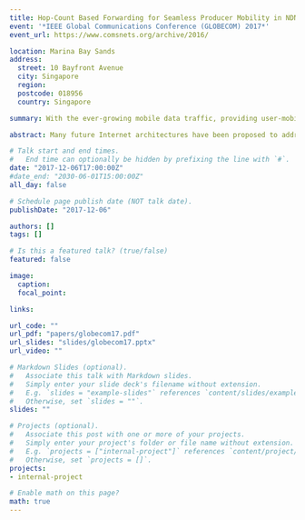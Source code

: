 ```yaml
---
title: Hop-Count Based Forwarding for Seamless Producer Mobility in NDN
event: '*IEEE Global Communications Conference (GLOBECOM) 2017*'
event_url: https://www.comsnets.org/archive/2016/

location: Marina Bay Sands
address:
  street: 10 Bayfront Avenue
  city: Singapore
  region: 
  postcode: 018956
  country: Singapore

summary: With the ever-growing mobile data traffic, providing user-mobility has become a necessity. While consumer mobility is implicitly handled in NDN, producer mobility is still of one the main challenges. In this paper we propose a hop-count based forwarding strategy to support seamless producer mobility. The key idea of this strategy is- the router makes a decision based on the number of hops traveled by the interest whether to forward the interest using Forwarding Information Base (FIB) entries or broadcast it. The intuition behind this strategy being two-fold- spatial locality of producer and data packets follow the reverse path of interests in NDN.

abstract: Many future Internet architectures have been proposed to address issues like increasing traffic, mobility, efficient content dissemination and Named Data Networks (NDN) is emerging as one of the fundamental designs. With the ever-growing mobile data traffic, providing user-mobility has become a necessity. While consumer mobility is implicitly handled in NDN, producer mobility is still of one the main challenges. In this paper we propose a hop-count based forwarding strategy to support seamless producer mobility. The key idea of this strategy is- the router makes a decision based on the number of hops traveled by the interest whether to forward the interest using Forwarding Information Base (FIB) entries or broadcast it. The intuition behind this strategy being two-fold- spatial locality of producer and data packets follow the reverse path of interests in NDN. Using simulations, we evaluate the performance of our proposed approach and compare it with Neighbor Aware Interest Forwarding. We demonstrate that our proposed strategy achieves better throughput in terms of number of interests served while reducing the overall traffic generated.

# Talk start and end times.
#   End time can optionally be hidden by prefixing the line with `#`.
date: "2017-12-06T17:00:00Z"
#date_end: "2030-06-01T15:00:00Z"
all_day: false

# Schedule page publish date (NOT talk date).
publishDate: "2017-12-06"

authors: []
tags: []

# Is this a featured talk? (true/false)
featured: false

image:
  caption: 
  focal_point: 

links:

url_code: ""
url_pdf: "papers/globecom17.pdf"
url_slides: "slides/globecom17.pptx"
url_video: ""

# Markdown Slides (optional).
#   Associate this talk with Markdown slides.
#   Simply enter your slide deck's filename without extension.
#   E.g. `slides = "example-slides"` references `content/slides/example-slides.md`.
#   Otherwise, set `slides = ""`.
slides: ""

# Projects (optional).
#   Associate this post with one or more of your projects.
#   Simply enter your project's folder or file name without extension.
#   E.g. `projects = ["internal-project"]` references `content/project/deep-learning/index.md`.
#   Otherwise, set `projects = []`.
projects:
- internal-project

# Enable math on this page?
math: true
---
```


